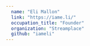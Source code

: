 ```yaml
---
  name: "Eli Mallon"
  link: "https://iame.li/"
  occupation_title: "Founder"
  organization: "Streamplace"
  github: "iameli"
---
```

